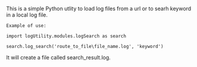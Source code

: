 This is a simple Python utlity to load log files from a url or to searh keyword in a local log file.

`Example of use:`

```
import logUtility.modules.logSearch as search

search.log_search('route_to_file\file_name.log', 'keyword')

```
It will create a file called search_result.log.